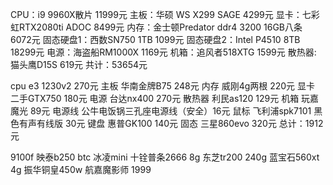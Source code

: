 

CPU：i9 9960X散片 11999元
主板：华硕 WS X299 SAGE 4299元
显卡：七彩虹RTX2080ti ADOC 8499元
内存：金士顿Predator ddr4 3200 16GB八条 6072元
固态硬盘1：西数SN750 1TB 1099元
固态硬盘2：Intel P4510 8TB 18299元
电源：海盗船RM1000X 1169元
机箱：追风者518XTG 1599元
散热器: 猫头鹰D15S 619元
共计：53654元




cpu e3 1230v2 270元
主板 华南金牌B75 248元
内存 威刚4g两根 220元
显卡 二手GTX750 180元
电源 台达nx400 270元
散热器 利民as120 129元
机箱 玩嘉魔光 89元
电源线 公牛电饭锅三孔座电源线（安全）16元
鼠标 飞利浦spk7101 黑色有声有线版 30元
键盘 惠普GK100 140元
固态 三星860evo 320元
总计：1912元

9100f
映泰b250 btc
冰凌mini
十铨普条2666 8g 
东芝tr200 240g
蓝宝石560xt 4g
振华铜皇450w
航嘉魔影师
1999
